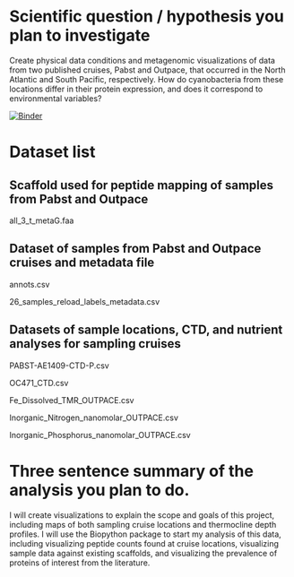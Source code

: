 # Scientific question / hypothesis you plan to investigate
Create physical data conditions and metagenomic visualizations of data from two published cruises, Pabst and Outpace, that occurred in the North Atlantic and South Pacific, respectively. How do cyanobacteria from these locations differ in their protein expression, and does it correspond to environmental variables?

[![Binder](https://mybinder.org/badge.svg)](https://mybinder.org/v2/gh/hannaand026/Final_project/HEAD)

# Dataset list
## Scaffold used for peptide mapping of samples from Pabst and Outpace 
all_3_t_metaG.faa

## Dataset of samples from Pabst and Outpace cruises and metadata file
annots.csv

26_samples_reload_labels_metadata.csv

## Datasets of sample locations, CTD, and nutrient analyses for sampling cruises
PABST-AE1409-CTD-P.csv

OC471_CTD.csv

Fe_Dissolved_TMR_OUTPACE.csv

Inorganic_Nitrogen_nanomolar_OUTPACE.csv

Inorganic_Phosphorus_nanomolar_OUTPACE.csv

# Three sentence summary of the analysis you plan to do.
I will create visualizations to explain the scope and goals of this project, including maps of both sampling cruise locations and thermocline depth profiles. I will use the Biopython package to start my analysis of this data, including visualizing peptide counts found at cruise locations, visualizing sample data against existing scaffolds, and visualizing the prevalence of proteins of interest from the literature.

